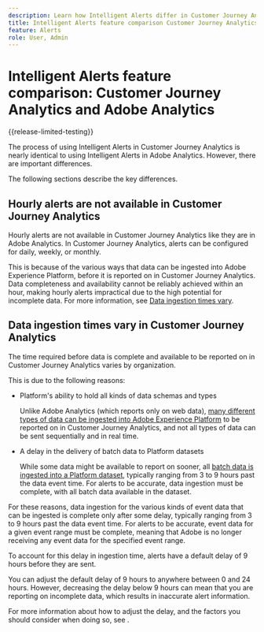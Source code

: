 ```yaml
---
description: Learn how Intelligent Alerts differ in Customer Journey Analytics from Adobe Analytics
title: Intelligent Alerts feature comparison Customer Journey Analytics and Adobe Analytics
feature: Alerts
role: User, Admin
---
```

# Intelligent Alerts feature comparison: Customer Journey Analytics and Adobe Analytics

{{release-limited-testing}}

The process of using Intelligent Alerts in Customer Journey Analytics is nearly identical to using Intelligent Alerts in Adobe Analytics. However, there are important differences.

The following sections describe the key differences.

## Hourly alerts are not available in Customer Journey Analytics

Hourly alerts are not available in Customer Journey Analytics like they are in Adobe Analytics. In Customer Journey Analytics, alerts can be configured for daily, weekly, or monthly. 

This is because of the various ways that data can be ingested into Adobe Experience Platform, before it is reported on in Customer Journey Analytics. Data completeness and availability cannot be reliably achieved within an hour, making hourly alerts impractical due to the high potential for incomplete data. For more information, see [Data ingestion times vary](#data-ingestion-times-vary-in-customer-journey-analytics).

## Data ingestion times vary in Customer Journey Analytics

The time required before data is complete and available to be reported on in Customer Journey Analytics varies by organization. 

This is due to the following reasons:

* Platform's ability to hold all kinds of data schemas and types

  Unlike Adobe Analytics (which reports only on web data), [many different types of data can be ingested into Adobe Experience Platform](/help/data-ingestion/data-ingestion.md.) to be reported on in Customer Journey Analytics, and not all types of data can be sent sequentially and in real time. 

* A delay in the delivery of batch data to Platform datasets

  While some data might be available to report on sooner, all [batch data is ingested into a Platform dataset](/help/data-ingestion/data-ingestion.md#ingest-and-use-batch-data.), typically ranging from 3 to 9 hours past the data event time. For alerts to be accurate, data ingestion must be complete, with all batch data available in the dataset. <!--3 to 9 hours is a sweet spot, what we are suggesting.  -->

For these reasons, data ingestion for the various kinds of event data that can be ingested is complete only after some delay, typically ranging from 3 to 9 hours past the data event time. For alerts to be accurate, event data for a given event range must be complete, meaning that Adobe is no longer receiving any event data for the specified event range.

To account for this delay in ingestion time, alerts have a default delay of 9 hours before they are sent. 

You can adjust the default delay of 9 hours to anywhere between 0 and 24 hours. However, decreasing the delay below 9 hours can mean that you are reporting on incomplete data, which results in inaccurate alert information. 

For more information about how to adjust the delay, and the factors you should consider when doing so, see <!--add link -->. 

<!-- Starting with "However," the rest of this information should probably go into the actual documentation where we document the option to adjust the delay. --> 

  



